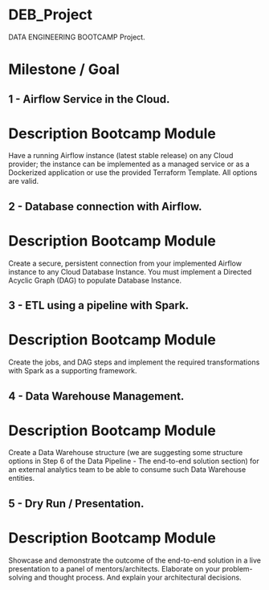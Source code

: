 # DEB_Project
DATA ENGINEERING BOOTCAMP Project.
# Milestone / Goal
## 1 - Airflow Service in the Cloud. #

# Description Bootcamp Module
Have a running Airflow instance (latest
stable release) on any Cloud provider; 
the instance can be implemented as a
managed service or as a Dockerized
application or use the provided Terraform
Template. All options are valid.


## 2 - Database connection with Airflow. #
# Description Bootcamp Module
Create a secure, persistent connection
from your implemented Airflow instance to
any Cloud Database Instance. You must
implement a Directed Acyclic Graph (DAG)
to populate Database Instance.

## 3 - ETL using a pipeline with Spark. #
# Description Bootcamp Module
Create the jobs, and DAG steps and
implement the required transformations
with Spark as a supporting framework.

## 4 - Data Warehouse Management. #
# Description Bootcamp Module
Create a Data Warehouse structure (we
are suggesting some structure options in
Step 6 of the Data Pipeline - The
end-to-end solution section) for an external
analytics team to be able to consume such
Data Warehouse entities.

## 5 - Dry Run / Presentation. #
# Description Bootcamp Module
Showcase and demonstrate the outcome
of the end-to-end solution in a live
presentation to a panel of mentors/architects. 
Elaborate on your problem-solving and thought process. 
And explain your architectural decisions.
